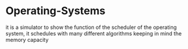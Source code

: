 # Operating-Systems
it is a simulator to show the function of the scheduler of the operating system, it schedules with many different algorithms keeping in mind the memory capacity
